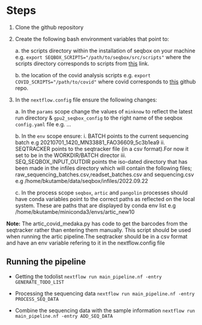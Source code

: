 # Steps

1. Clone the github repository
2. Create the following bash environment variables that point to:

    a. the scripts directory within the installation of seqbox on your machine e.g. `export SEQBOX_SCRIPTS="/path/to/seqbox/src/scripts"` where the scripts directory corresponds to scripts from [this](https://github.com/flashton2003/seqbox/tree/master/src/scripts) link. 
    
    b. the location of the covid analysis scripts e.g. `export COVID_SCRIPTS="/path/to/covid"` where covid corresponds to [this](https://github.com/flashton2003/covid) github repo.

3. In the `nextflow.config` file ensure the following changes:

    a. In the `params` scope change the values of `minknow` to reflect the latest run directory & `gpu2_seqbox_config` to the right name of the seqbox `config.yaml` file e.g. ...

    b. In the `env` scope ensure:
        i. BATCH points to the current sequencing batch e.g 20210701_1420_MN33881_FAO36609_5c3b1ea9
        ii. SEQTRACKER points to the seqtracker file (in a csv format).For now it set to be in the WORKDIR/BATCH director
        iii. SEQ_SEQBOX_INPUT_OUTDIR points the iso-dated directory that has been made in the infiles directory which will contain the following files; raw_sequencing_batches.csv,readset_batches.csv and sequencing.csv e.g /home/bkutambe/data/seqbox/infiles/2022.09.22

    c. In the process scope `seqbox`, `artic` and `pangolin` processes should have conda variables point to the correct paths as reflected on the local system. These are paths that are displayed by conda env list e.g /home/bkutambe/miniconda3/envs/artic_new10

**Note:** The artic_covid_medaka.py has code to get the barcodes from the seqtracker rather than entering them manually. This script should be used when running the artic pipeline.The seqtracker should be in a csv format and have an env variable refering to it in the nextflow.config file

## Running the pipeline

* Getting the todolist
`nextflow run main_pipeline.nf -entry GENERATE_TODO_LIST`

* Processing the sequencing data
`nextflow run main_pipeline.nf -entry PROCESS_SEQ_DATA`

* Combine the sequencing data with the sample information 
`nextflow run main_pipeline.nf -entry ADD_SEQ_DATA`

